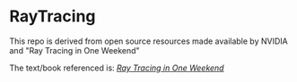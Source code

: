 # RayTracing
This repo is derived from open source resources made available by NVIDIA and "Ray Tracing in One Weekend"

The text/book referenced is: [_Ray Tracing in One Weekend_](https://raytracing.github.io/books/RayTracingInOneWeekend.html)